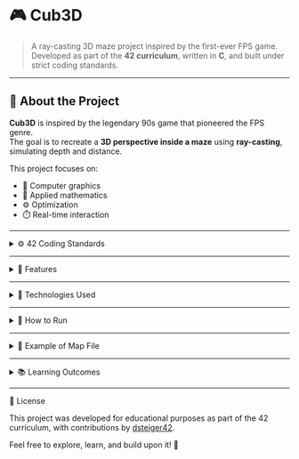 # 🎮 Cub3D

> A ray-casting 3D maze project inspired by the first-ever FPS game.  
> Developed as part of the **42 curriculum**, written in **C**, and built under strict coding standards.

---

## 🧠 About the Project

**Cub3D** is inspired by the legendary 90s game that pioneered the FPS genre.  
The goal is to recreate a **3D perspective inside a maze** using **ray-casting**, simulating depth and distance.

This project focuses on:
- 🧩 Computer graphics  
- 🧮 Applied mathematics  
- ⚙️ Optimization  
- ⏱️ Real-time interaction  

---

<details>
<summary>⚙️ 42 Coding Standards</summary>

This project was developed following **42’s strict coding standards**:

- 📏 Functions under **25 lines**  
- 💡 Maximum **5 variables** per function  
- 🧱 Maximum **4 parameters** per function  
- 🚫 **No ternary operators** allowed  
- 🧰 Use of my own **Libft** library (custom C utility library)

</details>

---

<details>
<summary>🧩 Features</summary>

- ✅ Real-time 3D rendering using **ray-casting**  
- ✅ Player movement and rotation  
- ✅ Collision detection with walls  
- ✅ Textured walls and simple lighting effects  
- ✅ Map parsing from `.cub` configuration files  

</details>

---

<details>
<summary>🧠 Technologies Used</summary>

- **Language:** C  
- **Graphics Library:** MinilibX  
- **Utility Library:** Libft (custom)  
- **Algorithms:** 2D/3D mathematics, ray-casting, geometry handling  
- **Tools:** Makefile, Norminette  

</details>

---

<details>
<summary>🚀 How to Run</summary>

1. **Clone the repository**
   ```bash
   git clone https://github.com/scarlos42/cub3D.git
   cd cub3d
2. **Compile the project**
   ```bash
   make
3. **Run the program**
   ```bash
   ./cub3D map.cub
   ```
</details>

---

<details>
<summary>🧾 Example of Map File</summary>

   ```text

   NO textures/north.xpm
   SO textures/south.xpm
   WE textures/west.xpm
   EA textures/east.xpm
  
   F 128, 128, 128
   C 135, 206, 235
    
   1111111111111111111111
   10000000000000000011
   11010000111111100000111
   110000101   100111000111111
   100000001  110000000111111
   100000011111000000011
   1000000000000000000001
   1000000000000000000001
   1000000000000000000001
   1000000000000000010011
   1000000000000000000001
   1000000000000000000001
   1000000000N00000000001
   1000000000000000000001
   1111111111111111111111
   ```
</details>

---

<details> <summary>📚 Learning Outcomes</summary>

Through this project, I deepened my understanding of:

🔢 Linear algebra and trigonometry for 3D rendering

⚡ Real-time performance and optimization

💾 Memory management in C

🧼 Writing clean, maintainable code under strict rules

</details>

---

🧾 License

This project was developed for educational purposes as part of the 42 curriculum, with contributions by [dsteiger42](https://github.com/dsteiger42).

Feel free to explore, learn, and build upon it! 🚀

